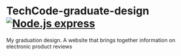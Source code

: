 # TechCode-graduate-design [![Node.js express](https://github.com/typicode/json-server/actions/workflows/node.js.yml/badge.svg?branch=master)](https://github.com/typicode/json-server/actions/workflows/node.js.yml)
My graduation design. 
A website that brings together information on electronic product reviews

